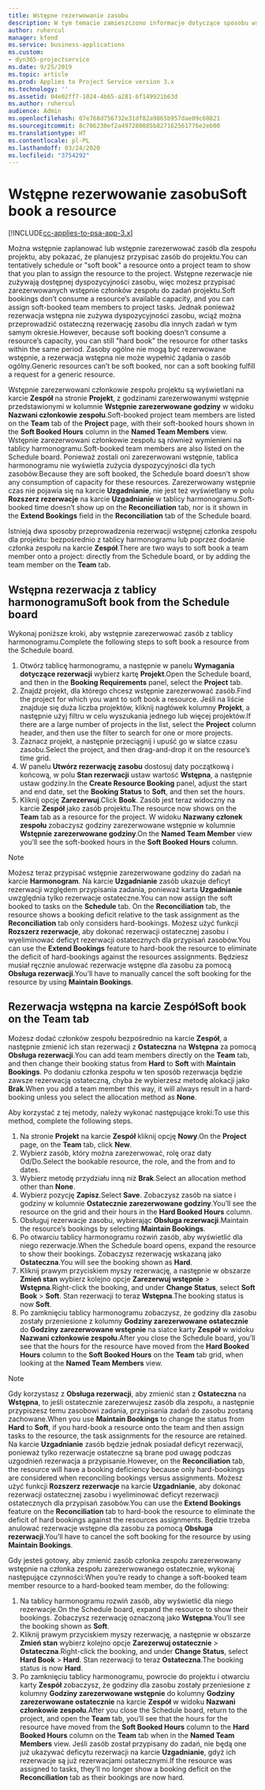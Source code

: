 ```yaml
---
title: Wstępne rezerwowanie zasobu
description: W tym temacie zamieszczono informacje dotyczące sposobu wstępnego planowania, czyli inaczej wstępnego rezerwowania, członków zespołu projektu.
author: ruhercul
manager: kfend
ms.service: business-applications
ms.custom:
- dyn365-projectservice
ms.date: 9/25/2019
ms.topic: article
ms.prod: Applies to Project Service version 3.x
ms.technology: ''
ms.assetid: 04e02ff7-1024-4b65-a281-6f149921b63d
ms.author: ruhercul
audience: Admin
ms.openlocfilehash: 07e768d756732e31df82a9865b957dae09c60821
ms.sourcegitcommit: 8c786230ef2a497280885b827162561776e2eb00
ms.translationtype: HT
ms.contentlocale: pl-PL
ms.lasthandoff: 03/24/2020
ms.locfileid: "3754292"
---
```

# <a name="soft-book-a-resource"></a><span data-ttu-id="c283a-103">Wstępne rezerwowanie zasobu</span><span class="sxs-lookup"><span data-stu-id="c283a-103">Soft book a resource</span></span>

[!INCLUDE[cc-applies-to-psa-app-3.x](../includes/cc-applies-to-psa-app-3x.md)]

<span data-ttu-id="c283a-104">Można wstępnie zaplanować lub wstępnie zarezerwować zasób dla zespołu projektu, aby pokazać, że planujesz przypisać zasób do projektu.</span><span class="sxs-lookup"><span data-stu-id="c283a-104">You can tentatively schedule or "soft book" a resource onto a project team to show that you plan to assign the resource to the project.</span></span> <span data-ttu-id="c283a-105">Wstępne rezerwacje nie zużywają dostępnej dyspozycyjności zasobu, więc możesz przypisać zarezerwowanych wstępnie członków zespołu do zadań projektu.</span><span class="sxs-lookup"><span data-stu-id="c283a-105">Soft bookings don’t consume a resource’s available capacity, and you can assign soft-booked team members to project tasks.</span></span> <span data-ttu-id="c283a-106">Jednak ponieważ rezerwacja wstępna nie zużywa dyspozycyjności zasobu, wciąż można przeprowadzić ostateczną rezerwację zasobu dla innych zadań w tym samym okresie.</span><span class="sxs-lookup"><span data-stu-id="c283a-106">However, because soft booking doesn’t consume a resource’s capacity, you can still "hard book" the resource for other tasks within the same period.</span></span> <span data-ttu-id="c283a-107">Zasoby ogólne nie mogą być rezerwowane wstępnie, a rezerwacja wstępna nie może wypełnić żądania o zasób ogólny.</span><span class="sxs-lookup"><span data-stu-id="c283a-107">Generic resources can’t be soft booked, nor can a soft booking fulfill a request for a generic resource.</span></span>

<span data-ttu-id="c283a-108">Wstępnie zarezerwowani członkowie zespołu projektu są wyświetlani na karcie **Zespół** na stronie **Projekt**, z godzinami zarezerwowanymi wstępnie przedstawionymi w kolumnie **Wstępnie zarezerwowane godziny** w widoku **Nazwani członkowie zespołu**.</span><span class="sxs-lookup"><span data-stu-id="c283a-108">Soft-booked project team members are listed on the **Team** tab of the **Project** page, with their soft-booked hours shown in the **Soft Booked Hours** column in the **Named Team Members** view.</span></span> <span data-ttu-id="c283a-109">Wstępnie zarezerwowani członkowie zespołu są również wymienieni na tablicy harmonogramu.</span><span class="sxs-lookup"><span data-stu-id="c283a-109">Soft-booked team members are also listed on the Schedule board.</span></span> <span data-ttu-id="c283a-110">Ponieważ zostali oni zarezerwowani wstępnie, tablica harmonogramu nie wyświetla zużycia dyspozycyjności dla tych zasobów.</span><span class="sxs-lookup"><span data-stu-id="c283a-110">Because they are soft booked, the Schedule board doesn't show any consumption of capacity for these resources.</span></span> <span data-ttu-id="c283a-111">Zarezerwowany wstępnie czas nie pojawia się na karcie **Uzgadnianie**, nie jest też wyświetlany w polu **Rozszerz rezerwacje** na karcie **Uzgadnianie** w tablicy harmonogramu.</span><span class="sxs-lookup"><span data-stu-id="c283a-111">Soft-booked time doesn’t show up on the **Reconciliation** tab, nor is it shown in the **Extend Bookings** field in the **Reconciliation** tab of the Schedule board.</span></span> 

<span data-ttu-id="c283a-112">Istnieją dwa sposoby przeprowadzenia rezerwacji wstępnej członka zespołu dla projektu: bezpośrednio z tablicy harmonogramu lub poprzez dodanie członka zespołu na karcie **Zespół**.</span><span class="sxs-lookup"><span data-stu-id="c283a-112">There are two ways to soft book a team member onto a project: directly from the Schedule board, or by adding the team member on the **Team** tab.</span></span> 

## <a name="soft-book-from-the-schedule-board"></a><span data-ttu-id="c283a-113">Wstępna rezerwacja z tablicy harmonogramu</span><span class="sxs-lookup"><span data-stu-id="c283a-113">Soft book from the Schedule board</span></span>
<span data-ttu-id="c283a-114">Wykonaj poniższe kroki, aby wstępnie zarezerwować zasób z tablicy harmonogramu.</span><span class="sxs-lookup"><span data-stu-id="c283a-114">Complete the following steps to soft book a resource from the Schedule board.</span></span> 

1. <span data-ttu-id="c283a-115">Otwórz tablicę harmonogramu, a następnie w panelu **Wymagania dotyczące rezerwacji** wybierz kartę **Projekt**.</span><span class="sxs-lookup"><span data-stu-id="c283a-115">Open the Schedule board, and then in the **Booking Requirements** panel, select the **Project** tab.</span></span>
2. <span data-ttu-id="c283a-116">Znajdź projekt, dla którego chcesz wstępnie zarezerwować zasób.</span><span class="sxs-lookup"><span data-stu-id="c283a-116">Find the project for which you want to soft book a resource.</span></span> <span data-ttu-id="c283a-117">Jeśli na liście znajduje się duża liczba projektów, kliknij nagłówek kolumny **Projekt**, a następnie użyj filtru w celu wyszukania jednego lub więcej projektów.</span><span class="sxs-lookup"><span data-stu-id="c283a-117">If there are a large number of projects in the list, select the **Project** column header, and then use the filter to search for one or more projects.</span></span>
3. <span data-ttu-id="c283a-118">Zaznacz projekt, a następnie przeciągnij i upuść go w siatce czasu zasobu.</span><span class="sxs-lookup"><span data-stu-id="c283a-118">Select the project, and then drag-and-drop it on the resource’s time grid.</span></span>
5. <span data-ttu-id="c283a-119">W panelu **Utwórz rezerwację zasobu** dostosuj daty początkową i końcową, w polu **Stan rezerwacji** ustaw wartość **Wstępna**, a następnie ustaw godziny.</span><span class="sxs-lookup"><span data-stu-id="c283a-119">In the **Create Resource Booking** panel, adjust the start and end date, set the **Booking Status** to **Soft**, and then set the hours.</span></span> 
6. <span data-ttu-id="c283a-120">Kliknij opcję **Zarezerwuj**.</span><span class="sxs-lookup"><span data-stu-id="c283a-120">Click **Book**.</span></span> <span data-ttu-id="c283a-121">Zasób jest teraz widoczny na karcie **Zespół** jako zasób projektu.</span><span class="sxs-lookup"><span data-stu-id="c283a-121">The resource now shows on the **Team** tab as a resource for the project.</span></span> <span data-ttu-id="c283a-122">W widoku **Nazwany członek zespołu** zobaczysz godziny zarezerwowane wstępnie w kolumnie **Wstępnie zarezerwowane godziny**.</span><span class="sxs-lookup"><span data-stu-id="c283a-122">On the **Named Team Member** view you’ll see the soft-booked hours in the **Soft Booked Hours** column.</span></span>

> [!NOTE]
> <span data-ttu-id="c283a-123">Możesz teraz przypisać wstępnie zarezerwowane godziny do zadań na karcie **Harmonogram**. Na karcie **Uzgadnianie** zasób ukazuje deficyt rezerwacji względem przypisania zadania, ponieważ karta **Uzgadnianie** uwzględnia tylko rezerwacje ostateczne.</span><span class="sxs-lookup"><span data-stu-id="c283a-123">You can now assign the soft booked to tasks on the **Schedule** tab. On the **Reconciliation** tab, the resource shows a booking deficit relative to the task assignment as the **Reconciliation** tab only considers hard-bookings.</span></span> <span data-ttu-id="c283a-124">Możesz użyć funkcji **Rozszerz rezerwacje**, aby dokonać rezerwacji ostatecznej zasobu i wyeliminować deficyt rezerwacji ostatecznych dla przypisań zasobów.</span><span class="sxs-lookup"><span data-stu-id="c283a-124">You can use the **Extend Bookings** feature to hard-book the resource to eliminate the deficit of hard-bookings against the resources assignments.</span></span> <span data-ttu-id="c283a-125">Będziesz musiał ręcznie anulować rezerwacje wstępne dla zasobu za pomocą **Obsługa rezerwacji**.</span><span class="sxs-lookup"><span data-stu-id="c283a-125">You’ll have to manually cancel the soft booking for the resource by using **Maintain Bookings**.</span></span>

## <a name="soft-book-on-the-team-tab"></a><span data-ttu-id="c283a-126">Rezerwacja wstępna na karcie Zespół</span><span class="sxs-lookup"><span data-stu-id="c283a-126">Soft book on the Team tab</span></span>

<span data-ttu-id="c283a-127">Możesz dodać członków zespołu bezpośrednio na karcie **Zespół**, a następnie zmienić ich stan rezerwacji z **Ostateczna** na **Wstępna** za pomocą **Obsługa rezerwacji**.</span><span class="sxs-lookup"><span data-stu-id="c283a-127">You can add team members directly on the **Team** tab, and then change their booking status from **Hard** to **Soft** with **Maintain Bookings**.</span></span> <span data-ttu-id="c283a-128">Po dodaniu członka zespołu w ten sposób rezerwacja będzie zawsze rezerwacją ostateczną, chyba że wybierzesz metodę alokacji jako **Brak**.</span><span class="sxs-lookup"><span data-stu-id="c283a-128">When you add a team member this way, it will always result in a hard-booking unless you select the allocation method as **None**.</span></span>

<span data-ttu-id="c283a-129">Aby korzystać z tej metody, należy wykonać następujące kroki:</span><span class="sxs-lookup"><span data-stu-id="c283a-129">To use this method, complete the following steps.</span></span>

1. <span data-ttu-id="c283a-130">Na stronie **Projekt** na karcie **Zespół** kliknij opcję **Nowy**.</span><span class="sxs-lookup"><span data-stu-id="c283a-130">On the **Project** page, on the **Team** tab, click **New**.</span></span>
2. <span data-ttu-id="c283a-131">Wybierz zasób, który można zarezerwować, rolę oraz daty Od/Do.</span><span class="sxs-lookup"><span data-stu-id="c283a-131">Select the bookable resource, the role, and the from and to dates.</span></span>
3. <span data-ttu-id="c283a-132">Wybierz metodę przydziału inną niż **Brak**.</span><span class="sxs-lookup"><span data-stu-id="c283a-132">Select an allocation method other than **None**.</span></span>
4. <span data-ttu-id="c283a-133">Wybierz pozycję **Zapisz**.</span><span class="sxs-lookup"><span data-stu-id="c283a-133">Select **Save**.</span></span> <span data-ttu-id="c283a-134">Zobaczysz zasób na siatce i godziny w kolumnie **Ostatecznie zarezerwowane godziny**.</span><span class="sxs-lookup"><span data-stu-id="c283a-134">You’ll see the resource on the grid and their hours in the **Hard Booked Hours** column.</span></span>
5. <span data-ttu-id="c283a-135">Obsługuj rezerwacje zasobu, wybierając **Obsługa rezerwacji**.</span><span class="sxs-lookup"><span data-stu-id="c283a-135">Maintain the resource’s bookings by selecting **Maintain Bookings**.</span></span>
6. <span data-ttu-id="c283a-136">Po otwarciu tablicy harmonogramu rozwiń zasób, aby wyświetlić dla niego rezerwacje.</span><span class="sxs-lookup"><span data-stu-id="c283a-136">When the Schedule board opens, expand the resource to show their bookings.</span></span> <span data-ttu-id="c283a-137">Zobaczysz rezerwację wskazaną jako **Ostateczna**.</span><span class="sxs-lookup"><span data-stu-id="c283a-137">You will see the booking shown as **Hard**.</span></span>
7. <span data-ttu-id="c283a-138">Kliknij prawym przyciskiem myszy rezerwację, a następnie w obszarze **Zmień stan** wybierz kolejno opcje **Zarezerwuj wstępnie** \> **Wstępna**.</span><span class="sxs-lookup"><span data-stu-id="c283a-138">Right-click the booking, and under **Change Status**, select **Soft Book** \> **Soft**.</span></span> <span data-ttu-id="c283a-139">Stan rezerwacji to teraz **Wstępna**.</span><span class="sxs-lookup"><span data-stu-id="c283a-139">The booking status is now **Soft**.</span></span>
8. <span data-ttu-id="c283a-140">Po zamknięciu tablicy harmonogramu zobaczysz, że godziny dla zasobu zostały przeniesione z kolumny **Godziny zarezerwowane ostatecznie** do **Godziny zarezerwowane wstępnie** na siatce karty **Zespół** w widoku **Nazwani członkowie zespołu**.</span><span class="sxs-lookup"><span data-stu-id="c283a-140">After you close the Schedule board, you’ll see that the hours for the resource have moved from the **Hard Booked Hours** column to the **Soft Booked Hours** on the **Team** tab grid, when looking at the **Named Team Members** view.</span></span>

> [!NOTE]
> <span data-ttu-id="c283a-141">Gdy korzystasz z **Obsługa rezerwacji**, aby zmienić stan z **Ostateczna** na **Wstępna**, to jeśli ostatecznie zarezerwujesz zasób dla zespołu, a następnie przypiszesz temu zasobowi zadania, przypisania zadań do zasobu zostaną zachowane.</span><span class="sxs-lookup"><span data-stu-id="c283a-141">When you use **Maintain Bookings** to change the status from **Hard** to **Soft**, if you hard-book a resource onto the team and then assign tasks to the resource, the task assignments for the resource are retained.</span></span> <span data-ttu-id="c283a-142">Na karcie **Uzgadnianie** zasób będzie jednak posiadał deficyt rezerwacji, ponieważ tylko rezerwacje ostateczne są brane pod uwagę podczas uzgodnień rezerwacja a przypisanie.</span><span class="sxs-lookup"><span data-stu-id="c283a-142">However, on the **Reconciliation** tab, the resource will have a booking deficiency because only hard-bookings are considered when reconciling bookings versus assignments.</span></span> <span data-ttu-id="c283a-143">Możesz użyć funkcji **Rozszerz rezerwacje** na karcie **Uzgadnianie**, aby dokonać rezerwacji ostatecznej zasobu i wyeliminować deficyt rezerwacji ostatecznych dla przypisań zasobów.</span><span class="sxs-lookup"><span data-stu-id="c283a-143">You can use the **Extend Bookings** feature on the **Reconciliation** tab to hard-book the resource to eliminate the deficit of hard bookings against the resources assignments.</span></span> <span data-ttu-id="c283a-144">Będzie trzeba anulować rezerwacje wstępne dla zasobu za pomocą **Obsługa rezerwacji**.</span><span class="sxs-lookup"><span data-stu-id="c283a-144">You’ll have to cancel the soft booking for the resource by using **Maintain Bookings**.</span></span>

<span data-ttu-id="c283a-145">Gdy jesteś gotowy, aby zmienić zasób członka zespołu zarezerwowany wstępnie na członka zespołu zarezerwowanego ostatecznie, wykonaj następujące czynności:</span><span class="sxs-lookup"><span data-stu-id="c283a-145">When you’re ready to change a soft-booked team member resource to a hard-booked team member, do the following:</span></span>

1. <span data-ttu-id="c283a-146">Na tablicy harmonogramu rozwiń zasób, aby wyświetlić dla niego rezerwacje.</span><span class="sxs-lookup"><span data-stu-id="c283a-146">On the Schedule board, expand the resource to show their bookings.</span></span> <span data-ttu-id="c283a-147">Zobaczysz rezerwację oznaczoną jako **Wstępna**.</span><span class="sxs-lookup"><span data-stu-id="c283a-147">You’ll see the booking shown as **Soft**.</span></span>
2. <span data-ttu-id="c283a-148">Kliknij prawym przyciskiem myszy rezerwację, a następnie w obszarze **Zmień stan** wybierz kolejno opcje **Zarezerwuj ostatecznie** \> **Ostateczna**.</span><span class="sxs-lookup"><span data-stu-id="c283a-148">Right-click the booking, and under **Change Status**, select **Hard Book** \> **Hard**.</span></span> <span data-ttu-id="c283a-149">Stan rezerwacji to teraz **Ostateczna**.</span><span class="sxs-lookup"><span data-stu-id="c283a-149">The booking status is now **Hard**.</span></span>
3. <span data-ttu-id="c283a-150">Po zamknięciu tablicy harmonogramu, powrocie do projektu i otwarciu karty **Zespół** zobaczysz, że godziny dla zasobu zostały przeniesione z kolumny **Godziny zarezerwowane wstępnie** do kolumny **Godziny zarezerwowane ostatecznie** na karcie **Zespół** w widoku **Nazwani członkowie zespołu**.</span><span class="sxs-lookup"><span data-stu-id="c283a-150">After you close the Schedule board, return to the project, and open the **Team** tab, you’ll see that the hours for the resource have moved from the **Soft Booked Hours** column to the **Hard Booked Hours** column on the **Team** tab when in the **Named Team Members** view.</span></span> <span data-ttu-id="c283a-151">Jeśli zasób został przypisany do zadań, nie będą one już ukazywać deficytu rezerwacji na karcie **Uzgadnianie**, gdyż ich rezerwacje są już rezerwacjami ostatecznymi.</span><span class="sxs-lookup"><span data-stu-id="c283a-151">If the resource was assigned to tasks, they’ll no longer show a booking deficit on the **Reconciliation** tab as their bookings are now hard.</span></span>

